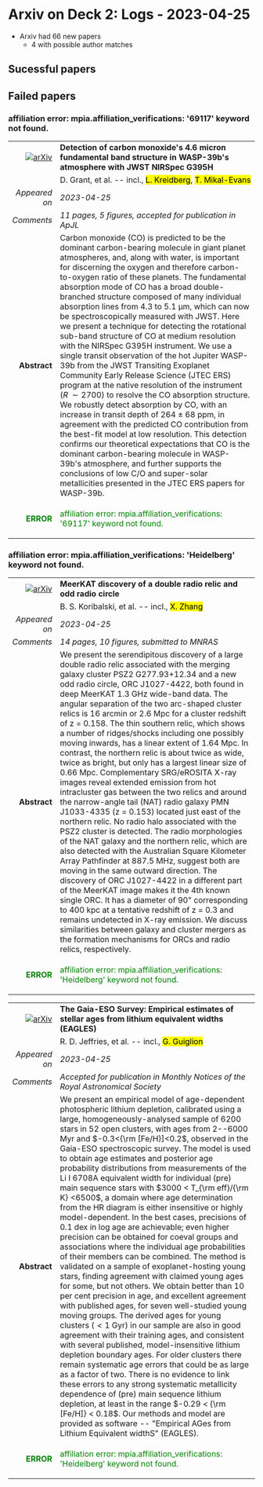 # Arxiv on Deck 2: Logs - 2023-04-25

* Arxiv had 66 new papers
    * 4 with possible author matches

## Sucessful papers

## Failed papers

### affiliation error: mpia.affiliation_verifications: '69117' keyword not found. 


|||
|---:|:---|
| [![arXiv](https://img.shields.io/badge/arXiv-arXiv:2304.11994-b31b1b.svg)](https://arxiv.org/abs/arXiv:2304.11994) | **Detection of carbon monoxide's 4.6 micron fundamental band structure in  WASP-39b's atmosphere with JWST NIRSpec G395H**  |
|| D. Grant, et al. -- incl., <mark>L. Kreidberg</mark>, <mark>T. Mikal-Evans</mark> |
|*Appeared on*| *2023-04-25*|
|*Comments*| *11 pages, 5 figures, accepted for publication in ApJL*|
|**Abstract**| Carbon monoxide (CO) is predicted to be the dominant carbon-bearing molecule in giant planet atmospheres, and, along with water, is important for discerning the oxygen and therefore carbon-to-oxygen ratio of these planets. The fundamental absorption mode of CO has a broad double-branched structure composed of many individual absorption lines from 4.3 to 5.1 $\mathrm{\mu}$m, which can now be spectroscopically measured with JWST. Here we present a technique for detecting the rotational sub-band structure of CO at medium resolution with the NIRSpec G395H instrument. We use a single transit observation of the hot Jupiter WASP-39b from the JWST Transiting Exoplanet Community Early Release Science (JTEC ERS) program at the native resolution of the instrument ($R \,{\sim} 2700$) to resolve the CO absorption structure. We robustly detect absorption by CO, with an increase in transit depth of 264 $\pm$ 68 ppm, in agreement with the predicted CO contribution from the best-fit model at low resolution. This detection confirms our theoretical expectations that CO is the dominant carbon-bearing molecule in WASP-39b's atmosphere, and further supports the conclusions of low C/O and super-solar metallicities presented in the JTEC ERS papers for WASP-39b. |
|<p style="color:green"> **ERROR** </p>| <p style="color:green">affiliation error: mpia.affiliation_verifications: '69117' keyword not found.</p> |

### affiliation error: mpia.affiliation_verifications: 'Heidelberg' keyword not found. 


|||
|---:|:---|
| [![arXiv](https://img.shields.io/badge/arXiv-arXiv:2304.11784-b31b1b.svg)](https://arxiv.org/abs/arXiv:2304.11784) | **MeerKAT discovery of a double radio relic and odd radio circle**  |
|| B. S. Koribalski, et al. -- incl., <mark>X. Zhang</mark> |
|*Appeared on*| *2023-04-25*|
|*Comments*| *14 pages, 10 figures, submitted to MNRAS*|
|**Abstract**| We present the serendipitous discovery of a large double radio relic associated with the merging galaxy cluster PSZ2 G277.93+12.34 and a new odd radio circle, ORC J1027-4422, both found in deep MeerKAT 1.3 GHz wide-band data. The angular separation of the two arc-shaped cluster relics is 16 arcmin or 2.6 Mpc for a cluster redshift of z = 0.158. The thin southern relic, which shows a number of ridges/shocks including one possibly moving inwards, has a linear extent of 1.64 Mpc. In contrast, the northern relic is about twice as wide, twice as bright, but only has a largest linear size of 0.66 Mpc. Complementary SRG/eROSITA X-ray images reveal extended emission from hot intracluster gas between the two relics and around the narrow-angle tail (NAT) radio galaxy PMN J1033-4335 (z = 0.153) located just east of the northern relic. No radio halo associated with the PSZ2 cluster is detected. The radio morphologies of the NAT galaxy and the northern relic, which are also detected with the Australian Square Kilometer Array Pathfinder at 887.5 MHz, suggest both are moving in the same outward direction. The discovery of ORC J1027-4422 in a different part of the MeerKAT image makes it the 4th known single ORC. It has a diameter of 90" corresponding to 400 kpc at a tentative redshift of z = 0.3 and remains undetected in X-ray emission. We discuss similarities between galaxy and cluster mergers as the formation mechanisms for ORCs and radio relics, respectively. |
|<p style="color:green"> **ERROR** </p>| <p style="color:green">affiliation error: mpia.affiliation_verifications: 'Heidelberg' keyword not found.</p> |


|||
|---:|:---|
| [![arXiv](https://img.shields.io/badge/arXiv-arXiv:2304.12197-b31b1b.svg)](https://arxiv.org/abs/arXiv:2304.12197) | **The Gaia-ESO Survey: Empirical estimates of stellar ages from lithium  equivalent widths (EAGLES)**  |
|| R. D. Jeffries, et al. -- incl., <mark>G. Guiglion</mark> |
|*Appeared on*| *2023-04-25*|
|*Comments*| *Accepted for publication in Monthly Notices of the Royal Astronomical Society*|
|**Abstract**| We present an empirical model of age-dependent photospheric lithium depletion, calibrated using a large, homogeneously-analysed sample of 6200 stars in 52 open clusters, with ages from 2--6000 Myr and $-0.3<{\rm [Fe/H}]<0.2$, observed in the Gaia-ESO spectroscopic survey. The model is used to obtain age estimates and posterior age probability distributions from measurements of the Li I 6708A equivalent width for individual (pre) main sequence stars with $3000 < T_{\rm eff}/{\rm K} <6500$, a domain where age determination from the HR diagram is either insensitive or highly model-dependent. In the best cases, precisions of 0.1 dex in log age are achievable; even higher precision can be obtained for coeval groups and associations where the individual age probabilities of their members can be combined. The method is validated on a sample of exoplanet-hosting young stars, finding agreement with claimed young ages for some, but not others. We obtain better than 10 per cent precision in age, and excellent agreement with published ages, for seven well-studied young moving groups. The derived ages for young clusters ($<1$ Gyr) in our sample are also in good agreement with their training ages, and consistent with several published, model-insensitive lithium depletion boundary ages. For older clusters there remain systematic age errors that could be as large as a factor of two. There is no evidence to link these errors to any strong systematic metallicity dependence of (pre) main sequence lithium depletion, at least in the range $-0.29 < {\rm [Fe/H]} < 0.18$. Our methods and model are provided as software -- "Empirical AGes from Lithium Equivalent widthS" (EAGLES). |
|<p style="color:green"> **ERROR** </p>| <p style="color:green">affiliation error: mpia.affiliation_verifications: 'Heidelberg' keyword not found.</p> |

